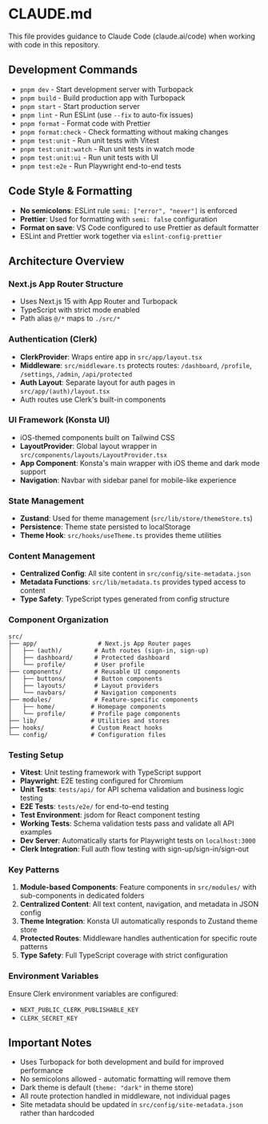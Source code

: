 # CLAUDE.md

This file provides guidance to Claude Code (claude.ai/code) when working with code in this repository.

## Development Commands

- `pnpm dev` - Start development server with Turbopack
- `pnpm build` - Build production app with Turbopack
- `pnpm start` - Start production server
- `pnpm lint` - Run ESLint (use `--fix` to auto-fix issues)
- `pnpm format` - Format code with Prettier
- `pnpm format:check` - Check formatting without making changes
- `pnpm test:unit` - Run unit tests with Vitest
- `pnpm test:unit:watch` - Run unit tests in watch mode
- `pnpm test:unit:ui` - Run unit tests with UI
- `pnpm test:e2e` - Run Playwright end-to-end tests

## Code Style & Formatting

- **No semicolons**: ESLint rule `semi: ["error", "never"]` is enforced
- **Prettier**: Used for formatting with `semi: false` configuration
- **Format on save**: VS Code configured to use Prettier as default formatter
- ESLint and Prettier work together via `eslint-config-prettier`

## Architecture Overview

### Next.js App Router Structure
- Uses Next.js 15 with App Router and Turbopack
- TypeScript with strict mode enabled
- Path alias `@/*` maps to `./src/*`

### Authentication (Clerk)
- **ClerkProvider**: Wraps entire app in `src/app/layout.tsx`
- **Middleware**: `src/middleware.ts` protects routes: `/dashboard`, `/profile`, `/settings`, `/admin`, `/api/protected`
- **Auth Layout**: Separate layout for auth pages in `src/app/(auth)/layout.tsx`
- Auth routes use Clerk's built-in components

### UI Framework (Konsta UI)
- iOS-themed components built on Tailwind CSS
- **LayoutProvider**: Global layout wrapper in `src/components/layouts/LayoutProvider.tsx`
- **App Component**: Konsta's main wrapper with iOS theme and dark mode support
- **Navigation**: Navbar with sidebar panel for mobile-like experience

### State Management
- **Zustand**: Used for theme management (`src/lib/store/themeStore.ts`)
- **Persistence**: Theme state persisted to localStorage
- **Theme Hook**: `src/hooks/useTheme.ts` provides theme utilities

### Content Management
- **Centralized Config**: All site content in `src/config/site-metadata.json`
- **Metadata Functions**: `src/lib/metadata.ts` provides typed access to content
- **Type Safety**: TypeScript types generated from config structure

### Component Organization
```
src/
├── app/                 # Next.js App Router pages
│   ├── (auth)/         # Auth routes (sign-in, sign-up)
│   ├── dashboard/      # Protected dashboard
│   └── profile/        # User profile
├── components/         # Reusable UI components
│   ├── buttons/        # Button components
│   ├── layouts/        # Layout providers
│   └── navbars/        # Navigation components
├── modules/            # Feature-specific components
│   ├── home/          # Homepage components
│   └── profile/       # Profile page components
├── lib/               # Utilities and stores
├── hooks/             # Custom React hooks
└── config/            # Configuration files
```

### Testing Setup
- **Vitest**: Unit testing framework with TypeScript support
- **Playwright**: E2E testing configured for Chromium
- **Unit Tests**: `tests/api/` for API schema validation and business logic testing
- **E2E Tests**: `tests/e2e/` for end-to-end testing
- **Test Environment**: jsdom for React component testing
- **Working Tests**: Schema validation tests pass and validate all API examples
- **Dev Server**: Automatically starts for Playwright tests on `localhost:3000`
- **Clerk Integration**: Full auth flow testing with sign-up/sign-in/sign-out

### Key Patterns

1. **Module-based Components**: Feature components in `src/modules/` with sub-components in dedicated folders
2. **Centralized Content**: All text content, navigation, and metadata in JSON config
3. **Theme Integration**: Konsta UI automatically responds to Zustand theme store
4. **Protected Routes**: Middleware handles authentication for specific route patterns
5. **Type Safety**: Full TypeScript coverage with strict configuration

### Environment Variables
Ensure Clerk environment variables are configured:
- `NEXT_PUBLIC_CLERK_PUBLISHABLE_KEY`
- `CLERK_SECRET_KEY`

## Important Notes

- Uses Turbopack for both development and build for improved performance
- No semicolons allowed - automatic formatting will remove them
- Dark theme is default (`theme: "dark"` in theme store)
- All route protection handled in middleware, not individual pages
- Site metadata should be updated in `src/config/site-metadata.json` rather than hardcoded